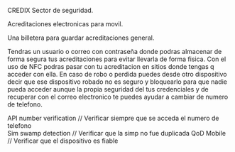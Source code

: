 CREDIX
Sector de seguridad.

Acreditaciones electronicas para movil.

Una billetera para guardar acreditaciones general.

Tendras un usuario o correo con contraseña donde podras almacenar de forma segura tus acreditaciones para evitar llevarla de forma fisica.
Con el uso de NFC podras pasar con tu acreditacion en sitios donde tengas q acceder con ella.
En caso de robo o perdida puedes desde otro dispositivo decir que ese dispositivo robado no es seguro y bloquearlo para que nadie pueda acceder aunque la propia seguridad del tus credenciales y de recuperar con el correo electronico te puedes ayudar a cambiar de numero de telefono.

API number verification // Verificar siempre que se acceda el numero de telefono  
Sim swamp detection  // Verificar que la simp no fue duplicada 
QoD Mobile // Verificar que el dispositivo es fiable 
